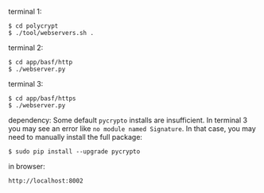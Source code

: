 terminal 1:

    $ cd polycrypt
    $ ./tool/webservers.sh .

terminal 2:

    $ cd app/basf/http
    $ ./webserver.py

terminal 3:

    $ cd app/basf/https
    $ ./webserver.py

dependency:  Some default `pycrypto` installs are insufficient.  In terminal 3
you may see an error like `no module named Signature`.  In that case, you may
need to manually install the full package:

    $ sudo pip install --upgrade pycrypto

in browser:

    http://localhost:8002

